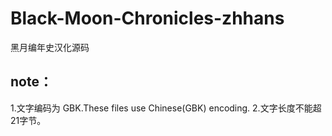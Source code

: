 # Black-Moon-Chronicles-zhhans
黑月编年史汉化源码
## note：
1.文字编码为 GBK.These files use Chinese(GBK) encoding.
2.文字长度不能超21字节。
